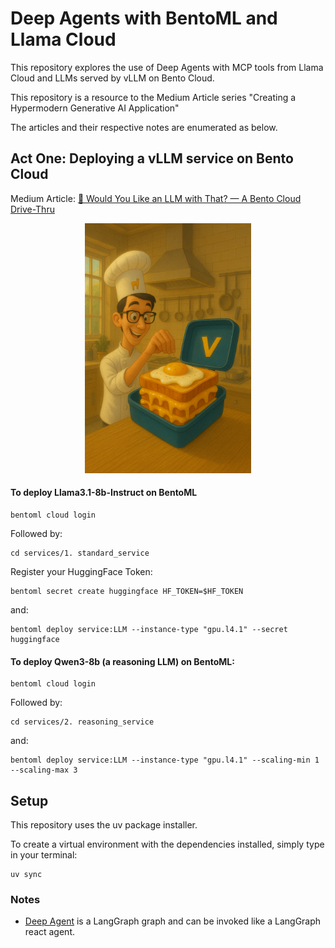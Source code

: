 # Deep Agents with BentoML and Llama Cloud
This repository explores the use of Deep Agents with MCP tools from Llama Cloud and LLMs served by vLLM on Bento Cloud.

This repository is a resource to the Medium Article series "Creating a Hypermodern Generative AI Application"

The articles and their respective notes are enumerated as below.

## Act One: Deploying a vLLM service on Bento Cloud
Medium Article: [🥡 Would You Like an LLM with That? — A Bento Cloud Drive-Thru](https://medium.com/mitb-for-all/would-you-like-an-llm-with-that-a-bento-cloud-drive-thru-7e70f77277d2)
<p align="center">
    <img src="./images/ActOne/ActOne.png" height="400">
</p>

#### To deploy Llama3.1-8b-Instruct on BentoML
```
bentoml cloud login
```

Followed by:
```
cd services/1. standard_service
```

Register your HuggingFace Token:
```
bentoml secret create huggingface HF_TOKEN=$HF_TOKEN
```

and:
```
bentoml deploy service:LLM --instance-type "gpu.l4.1" --secret huggingface
```

#### To deploy Qwen3-8b (a reasoning LLM) on BentoML:
```
bentoml cloud login
```

Followed by:
```
cd services/2. reasoning_service
```

and:
```
bentoml deploy service:LLM --instance-type "gpu.l4.1" --scaling-min 1 --scaling-max 3
```

## Setup
This repository uses the uv package installer.

To create a virtual environment with the dependencies installed, simply type in your terminal:
```
uv sync
```

### Notes
- [Deep Agent](https://github.com/hwchase17/deepagents) is a LangGraph graph and can be invoked like a LangGraph react agent.